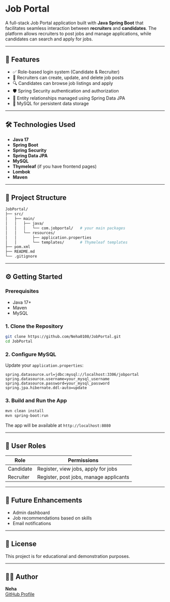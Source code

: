 # Job Portal

A full-stack Job Portal application built with **Java Spring Boot** that facilitates seamless interaction between **recruiters** and **candidates**. The platform allows recruiters to post jobs and manage applications, while candidates can search and apply for jobs.

---

## 🚀 Features

- ✅ Role-based login system (Candidate & Recruiter)
- 📝 Recruiters can create, update, and delete job posts
- 🔍 Candidates can browse job listings and apply
- 🛡️ Spring Security authentication and authorization
- 📂 Entity relationships managed using Spring Data JPA
- 🐘 MySQL for persistent data storage

---

## 🛠️ Technologies Used

- **Java 17**
- **Spring Boot**
- **Spring Security**
- **Spring Data JPA**
- **MySQL**
- **Thymeleaf** (if you have frontend pages)
- **Lombok**
- **Maven**

---

## 📁 Project Structure

```bash
JobPortal/
├── src/
│   ├── main/
│   │   ├── java/
│   │   │   └── com.jobportal/   # your main packages
│   │   └── resources/
│   │       ├── application.properties
│   │       └── templates/       # Thymeleaf templates
├── pom.xml
├── README.md
└── .gitignore
```

---

## ⚙️ Getting Started

### Prerequisites
- Java 17+
- Maven
- MySQL

### 1. Clone the Repository

```bash
git clone https://github.com/Neha0108/JobPortal.git
cd JobPortal
```

### 2. Configure MySQL

Update your `application.properties`:

```properties
spring.datasource.url=jdbc:mysql://localhost:3306/jobportal
spring.datasource.username=your_mysql_username
spring.datasource.password=your_mysql_password
spring.jpa.hibernate.ddl-auto=update
```

### 3. Build and Run the App

```bash
mvn clean install
mvn spring-boot:run
```

The app will be available at `http://localhost:8080`

---

## 👥 User Roles

| Role       | Permissions                            |
|------------|----------------------------------------|
| Candidate  | Register, view jobs, apply for jobs    |
| Recruiter  | Register, post jobs, manage applicants |

---

## 📌 Future Enhancements

- Admin dashboard
- Job recommendations based on skills
- Email notifications

---

## 📝 License

This project is for educational and demonstration purposes.

---

## 🙋‍♀️ Author

**Neha**  
[GitHub Profile](https://github.com/Neha0108)
